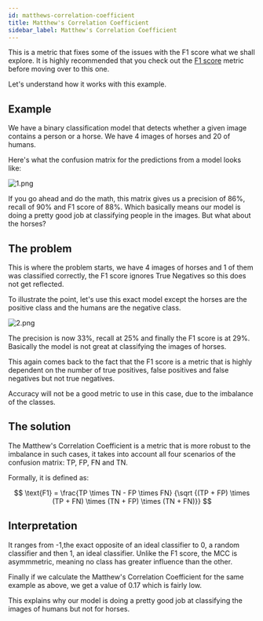 ```yaml
---
id: matthews-correlation-coefficient
title: Matthew's Correlation Coefficient
sidebar_label: Matthew's Correlation Coefficient
---
```


This is a metric that fixes some of the issues with the F1 score what we shall explore. It is highly recommended that you check out the [F1 score](#f1-score) metric before moving over to this one. 

Let's understand how it works with this example.

## Example  

We have a binary classification model that detects whether a given image contains a person or a horse. We have 4 images of horses and 20 of humans.

Here's what the confusion matrix for the predictions from a model looks like:

![1.png](/img/metrics/16_MC/1.png)

If you go ahead and do the math, this matrix gives us a precision of 86%, recall of 90% and F1 score of 88%. Which basically means our model is doing a pretty good job at classifying people in the images. But what about the horses?

## The problem

This is where the problem starts, we have 4 images of horses and 1 of them was classified correctly, the F1 score ignores True Negatives so this does not get reflected. 

To illustrate the point, let's use this exact model except the horses are the positive class and the humans are the negative class. 

![2.png](/img/metrics/16_MC/2.png)

The precision is now 33%, recall at 25% and finally the F1 score is at 29%. Basically the model is not great at classifying the images of horses.

This again comes back to the fact that the F1 score is a metric that is highly dependent on the number of true positives, false positives and false negatives but not true negatives.

Accuracy will not be a good metric to use in this case, due to the imbalance of the classes.

## The solution

The Matthew's Correlation Coefficient is a metric that is more robust to the imbalance in such cases, it takes into account all four scenarios of the confusion matrix: TP, FP, FN and TN.

Formally, it is defined as:

$$
\text{F1} = \frac{TP \times TN - FP \times FN} {\sqrt {(TP + FP) \times (TP + FN) \times (TN + FP) \times (TN + FN)}}
$$

## Interpretation

It ranges from -1,the exact opposite of an ideal classifier to 0, a random classifier and then 1, an ideal classifier. Unlike the F1 score, the MCC is asymmmetric, meaning no class has greater influence than the other.

Finally if we calculate the Matthew's Correlation Coefficient for the same example as above, we get a value of 0.17 which is fairly low.

This explains why our model is doing a pretty good job at classifying the images of humans but not for horses.
